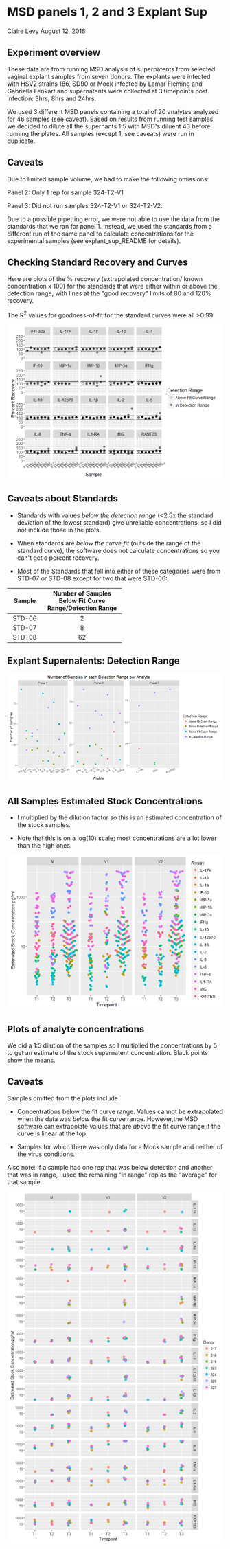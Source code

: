 MSD panels 1, 2 and 3 Explant Sup
================
Claire Levy
August 12, 2016

Experiment overview
-------------------

These data are from running MSD analysis of supernatents from selected vaginal explant samples from seven donors. The explants were infected with HSV2 strains 186, SD90 or Mock infected by Lamar Fleming and Gabriella Fenkart and supernatents were collected at 3 timepoints post infection: 3hrs, 8hrs and 24hrs.

We used 3 different MSD panels containing a total of 20 analytes analyzed for 46 samples (see caveat). Based on results from running test samples, we decided to dilute all the supernants 1:5 with MSD's diluent 43 before running the plates. All samples (except 1, see caveats) were run in duplicate.

Caveats
-------

Due to limited sample volume, we had to make the following omissions:

Panel 2: Only 1 rep for sample 324-T2-V1

Panel 3: Did not run samples 324-T2-V1 or 324-T2-V2.

Due to a possible pipetting error, we were not able to use the data from the standards that we ran for panel 1. Instead, we used the standards from a different run of the same panel to calculate concentrations for the experimental samples (see explant\_sup\_README for details).

Checking Standard Recovery and Curves
-------------------------------------

Here are plots of the % recovery (extrapolated concentration/ known concentration x 100) for the standards that were either within or above the detection range, with lines at the "good recovery" limits of 80 and 120% recovery.

The R<sup>2</sup> values for goodness-of-fit for the standard curves were all &gt;0.99

![](MSD_panels_1_2_3_explant_sup_analysis_files/figure-markdown_github/standards-1.png)

Caveats about Standards
-----------------------

-   Standards with values *below the detection range* (&lt;2.5x the standard deviation of the lowest standard) give unreliable concentrations, so I did not include those in the plots.

-   When standards are *below the curve fit* (outside the range of the standard curve), the software does not calculate concentrations so you can't get a percent recovery.

-   Most of the Standards that fell into either of these categories were from STD-07 or STD-08 except for two that were STD-06:

<table style="width:53%;">
<colgroup>
<col width="12%" />
<col width="40%" />
</colgroup>
<thead>
<tr class="header">
<th align="center">Sample</th>
<th align="center">Number of Samples Below Fit Curve Range/Detection Range</th>
</tr>
</thead>
<tbody>
<tr class="odd">
<td align="center">STD-06</td>
<td align="center">2</td>
</tr>
<tr class="even">
<td align="center">STD-07</td>
<td align="center">8</td>
</tr>
<tr class="odd">
<td align="center">STD-08</td>
<td align="center">62</td>
</tr>
</tbody>
</table>

Explant Supernatents: Detection Range
-------------------------------------

![](MSD_panels_1_2_3_explant_sup_analysis_files/figure-markdown_github/checking%20detection%20range-1.png)

All Samples Estimated Stock Concentrations
------------------------------------------

-   I multiplied by the dilution factor so this is an estimated concentration of the stock samples.

-   Note that this is on a log(10) scale; most concentrations are a lot lower than the high ones.

![](MSD_panels_1_2_3_explant_sup_analysis_files/figure-markdown_github/all%20sample%20concentrations-1.png)

Plots of analyte concentrations
-------------------------------

We did a 1:5 dilution of the samples so I multiplied the concentrations by 5 to get an estimate of the stock suparnatent concentration. Black points show the means.

Caveats
-------

Samples omitted from the plots include:

-   Concentrations below the fit curve range. Values cannot be extrapolated when the data was *below* the fit curve range. However,the MSD software can extrapolate values that are *above* the fit curve range if the curve is linear at the top.

-   Samples for which there was only data for a Mock sample and neither of the virus conditions.

Also note: If a sample had one rep that was below detection and another that was in range, I used the remaining "in range" rep as the "average" for that sample.

![](MSD_panels_1_2_3_explant_sup_analysis_files/figure-markdown_github/individual%20analyte%20plots-1.png)
